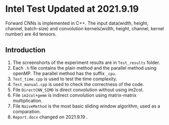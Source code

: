 # Intel Test Updated at 2021.9.19
Forward CNNs is implemented in C++. The input data(width, height, channel, batch-size) and convolution kernels(width, height, channel, kernel number) are 4d tensors.
## Introduction
1. The screenshorts of the experiment results are in `Test_results` folder.
2. Each `.h` file contains the plain method and the parallel method using openMP. The parallel method has the suffix `_cpu`.
3. `Test_time.cpp` is used to test the time complexity.
4. `Test_manual.cpp` is used to check the correctness of the code. 
5. File `DirectCNN_SIMD` is direct convolution without using im2col.
6. File `im2col+gemm` is indirect convolution using matrix-matrix multiplication.
7. File `NaiveMethod` is the most basic sliding window algorithm, used as a comparation.
8. `Report.docx` changed on 2021.9.19 .
